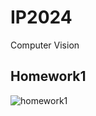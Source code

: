 # IP2024
Computer Vision
## Homework1
![homework1](https://github.com/user-attachments/assets/31671327-c108-492a-8d29-a8c234a4cf9d)
